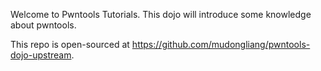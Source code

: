 Welcome to Pwntools Tutorials. This dojo will introduce some knowledge about pwntools.

This repo is open-sourced at https://github.com/mudongliang/pwntools-dojo-upstream.